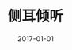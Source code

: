---
layout: movie-review
title: 侧耳倾听
description: >
   一点儿印象也没有了的宫崎骏古董代表作之一。
category: 电影
img: assets/img/movie/before2020/侧耳倾听.webp
star: 3
date: 2017-01-01
---